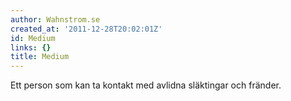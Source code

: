 ```yaml
---
author: Wahnstrom.se
created_at: '2011-12-28T20:02:01Z'
id: Medium
links: {}
title: Medium
---
```


Ett person som kan ta kontakt med avlidna släktingar och fränder.